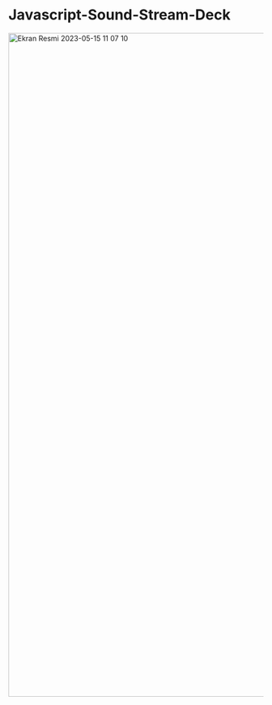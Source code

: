 # Javascript-Sound-Stream-Deck

<img width="1312" alt="Ekran Resmi 2023-05-15 11 07 10" src="https://github.com/slhinanc/Javascript-Sound-Stream-Deck/assets/105978929/14df2ea7-4495-459f-8fd2-d9abf2997e5c">

